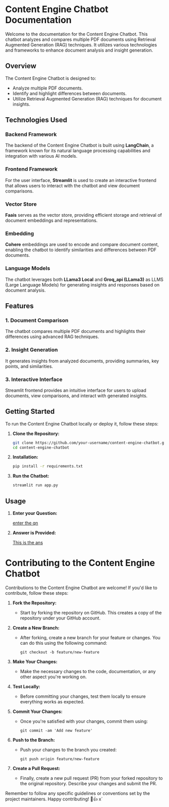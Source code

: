 # Content Engine Chatbot Documentation

Welcome to the documentation for the Content Engine Chatbot. This chatbot analyzes and compares multiple PDF documents using Retrieval Augmented Generation (RAG) techniques. It utilizes various technologies and frameworks to enhance document analysis and insight generation.

## Overview

The Content Engine Chatbot is designed to:

- Analyze multiple PDF documents.
- Identify and highlight differences between documents.
- Utilize Retrieval Augmented Generation (RAG) techniques for document insights.

## Technologies Used

### Backend Framework

The backend of the Content Engine Chatbot is built using **LangChain**, a framework known for its natural language processing capabilities and integration with various AI models.

### Frontend Framework

For the user interface, **Streamlit** is used to create an interactive frontend that allows users to interact with the chatbot and view document comparisons.

### Vector Store

**Faais** serves as the vector store, providing efficient storage and retrieval of document embeddings and representations.

### Embedding

**Cohere** embeddings are used to encode and compare document content, enabling the chatbot to identify similarities and differences between PDF documents.

### Language Models

The chatbot leverages both **LLama3 Local** and **Groq_api (LLama3)** as LLMS (Large Language Models) for generating insights and responses based on document analysis.

## Features

### 1. Document Comparison

The chatbot compares multiple PDF documents and highlights their differences using advanced RAG techniques.

### 2. Insight Generation

It generates insights from analyzed documents, providing summaries, key points, and similarities.

### 3. Interactive Interface

Streamlit frontend provides an intuitive interface for users to upload documents, view comparisons, and interact with generated insights.

## Getting Started

To run the Content Engine Chatbot locally or deploy it, follow these steps:

1. **Clone the Repository:**
   ```bash
   git clone https://github.com/your-username/content-engine-chatbot.git
   cd content-engine-chatbot


2. **Installation:**
   ```bash
   pip install -r requirements.txt

3. **Run the Chatbot:**
   ```bash
   streamlit run app.py

## Usage

1. **Enter your Question:**

    [enter the qn](images/S1.png)

2. **Answer is Provided:**

    [This is the ans](images/demo.png)

# Contributing to the Content Engine Chatbot

Contributions to the Content Engine Chatbot are welcome! If you'd like to contribute, follow these steps:

1. **Fork the Repository:**
   - Start by forking the repository on GitHub. This creates a copy of the repository under your GitHub account.

2. **Create a New Branch:**
   - After forking, create a new branch for your feature or changes. You can do this using the following command:
     ```
     git checkout -b feature/new-feature
     ```

3. **Make Your Changes:**
   - Make the necessary changes to the code, documentation, or any other aspect you're working on.

4. **Test Locally:**
   - Before committing your changes, test them locally to ensure everything works as expected.

5. **Commit Your Changes:**
   - Once you're satisfied with your changes, commit them using:
     ```
     git commit -am 'Add new feature'
     ```

6. **Push to the Branch:**
   - Push your changes to the branch you created:
     ```
     git push origin feature/new-feature
     ```

7. **Create a Pull Request:**
   - Finally, create a new pull request (PR) from your forked repository to the original repository. Describe your changes and submit the PR.

Remember to follow any specific guidelines or conventions set by the project maintainers. Happy contributing! 🚀👍
x`
